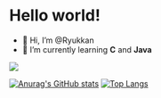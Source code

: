 # Hello world!

- 👋 Hi, I’m @Ryukkan
- 🌱 I’m currently learning **C** and **Java**

![](http://estruyf-github.azurewebsites.net/api/VisitorHit?user=leilaapsilva&repo=Ryukkan&countColorcountColor)

[![Anurag's GitHub stats](https://github-readme-stats.vercel.app/api?username=Ryukkan)](https://github.com/anuraghazra/github-readme-stats)
[![Top Langs](https://github-readme-stats.vercel.app/api/top-langs/?username=Ryukkan&layout=compact)](https://github.com/anuraghazra/github-readme-stats)

<!---
Ryukkan/Ryukkan is a ✨ special ✨ repository because its `README.md` (this file) appears on your GitHub profile.
You can click the Preview link to take a look at your changes.

- 👀 I’m interested in ...
- 💞️ I’m looking to collaborate on ...
- 📫 How to reach me ...
--->
